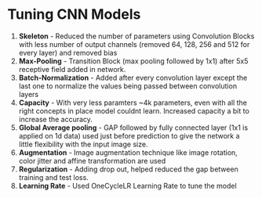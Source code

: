 # Tuning CNN Models

1. **Skeleton** - Reduced the number of parameters using Convolution Blocks with less number of output channels (removed 64, 128, 256 and 512 for every layer) and removed bias
2. **Max-Pooling** - Transition Block (max pooling followed by 1x1) after 5x5 receptive field added in network.
3. **Batch-Normalization** - Added after every convolution layer except the last one to normalize the values being passed between convolution layers
4. **Capacity** - With very less paramters ~4k parameters, even with all the right concepts in place model couldnt learn. Increased capacity a bit to increase the accuracy.
5. **Global Average pooling** - GAP followed by fully connected layer (1x1 is applied on 1d data) used just before prediction to give the network a little flexibility with the input image size.
6. **Augmentation** - Image augmentation technique like image rotation, color jitter and affine transformation are used
7. **Regularization** - Adding drop out, helped reduced the gap between training and test loss.
8. **Learning Rate** - Used OneCycleLR Learning Rate to tune the model
